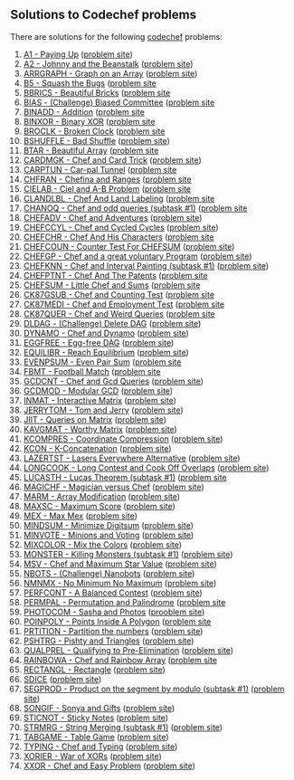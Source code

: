 ## Solutions to Codechef problems

There are solutions for the following [codechef](https://www.codechef.com/) problems:

1. [A1 - Paying Up](march09/a1.cc)
  ([problem site](https://www.codechef.com/problems/A1))
1. [A2 - Johnny and the Beanstalk](march09/a2.cc)
  ([problem site](https://www.codechef.com/problems/A2))
1. [ARRGRAPH - Graph on an Array](snck1a19/arrgraph.py)
  ([problem site](https://www.codechef.com/problems/ARRGRAPH))
1. [B5 - Squash the Bugs](april09/b5.cc)
  ([problem site](https://www.codechef.com/problems/B5)
1. [BBRICS - Beautiful Bricks](oct18a/bbricks.cc)
  ([problem site](https://www.codechef.com/problems/BBRICS)
1. [BIAS - (Challenge) Biased Committee](feb18/bias.cc)
  ([problem site](https://www.codechef.com/problems/BIAS)
1. [BINADD - Addition](dec19a/binadd.cc)
  ([problem site](https://www.codechef.com/problems/BINADD)
1. [BINXOR - Binary XOR](dec19a/binxor.cc)
  ([problem site](https://www.codechef.com/problems/BINXOR)
1. [BROCLK - Broken Clock](feb18/broclk.cc)
  ([problem site](https://www.codechef.com/problems/BROCLK)
1. [BSHUFFLE - Bad Shuffle](sept18a/bshuffle.cc)
  ([problem site](https://www.codechef.com/problems/BSHUFFLE))
1. [BTAR - Beautiful Array](cook89/btar.cc)
  ([problem site](https://www.codechef.com/problems/BTAR)
1. [CARDMGK - Chef and Card Trick](snck1a19/cardmgk.py)
  ([problem site](https://www.codechef.com/problems/CARDMGK))
1. [CARPTUN - Car-pal Tunnel](feb18/carptun.cc)
  ([problem site](https://www.codechef.com/problems/CARPTUN)
1. [CHFRAN - Chefina and Ranges](dec19a/chfran.cc)
  ([problem site](https://www.codechef.com/problems/CHFRAN)
1. [CIELAB - Ciel and A-B Problem](cook17/cielab.cc)
  ([problem site](https://www.codechef.com/problems/CIELAB)
1. [CLANDLBL - Chef And Land Labeling](feb18/clandlbl.py)
  ([problem site](https://www.codechef.com/problems/CLANDLBL)
1. [CHANOQ - Chef and odd queries (subtask #1)](feb18/chanoq.cc)
  ([problem site](https://www.codechef.com/problems/CHANOQ)
1. [CHEFADV - Chef and Adventures](sept18a/chefadv.cc)
  ([problem site](https://www.codechef.com/problems/CHEFADV))
1. [CHEFCCYL - Chef and Cycled Cycles](oct17/chefccyl.cc)
  ([problem site](https://www.codechef.com/problems/CHEFCCYL))
1. [CHEFCHR - Chef And His Characters](feb18/chefchr.cc)
  ([problem site](https://www.codechef.com/problems/CHEFCHR)
1. [CHEFCOUN - Counter Test For CHEFSUM](oct17/chefcoun.cc)
  ([problem site](https://www.codechef.com/problems/CHEFCOUN))
1. [CHEFGP - Chef and a great voluntary Program](oct17/chefgp.cc)
  ([problem site](https://www.codechef.com/problems/CHEFGP))
1. [CHEFKNN - Chef and Interval Painting (subtask #1)](march18a/chefknn.cc)
  ([problem site](https://www.codechef.com/problems/CHEFKNN))
1. [CHEFPTNT - Chef And The Patents](feb18/chefptnt.cc)
  ([problem site](https://www.codechef.com/problems/CHEFPTNT)
1. [CHEFSUM - Little Chef and Sums](sept17/chefsum.cc)
  ([problem site](https://www.codechef.com/problems/CHEFSUM)
1. [CK87GSUB - Chef and Counting Test](cook87/ck87gsub.cc)
  ([problem site](https://www.codechef.com/problems/CK87GSUB)
1. [CK87MEDI - Chef and Employment Test](cook87/ck87medi.cc)
  ([problem site](https://www.codechef.com/problems/CK87MEDI)
1. [CK87QUER - Chef and Weird Queries](cook87/ck87quer.cc)
  ([problem site](https://www.codechef.com/problems/CK87QUER)
1. [DLDAG - (Challenge) Delete DAG](dec18a/dldag.cc)
  ([problem site](https://www.codechef.com/problems/DLDAG))
1. [DYNAMO - Chef and Dynamo](jan20a/dynamo.py)
  ([problem site](https://www.codechef.com/problems/DYNAMO))
1. [EGGFREE - Egg-free DAG](march20a/eggfree.cc)
  ([problem site](https://www.codechef.com/problems/EGGFREE))
1. [EQUILIBR - Reach Equilibrium](july18a/equilibr.cc)
  ([problem site](https://www.codechef.com/problems/EQUILIBR))
1. [EVENPSUM - Even Pair Sum](dec20a/evenpsum.cc)
  ([problem site](https://www.codechef.com/DEC20A/problems/EVENPSUM)
1. [FBMT - Football Match](cook89/fbmt.cc)
  ([problem site](https://www.codechef.com/problems/FBMT)
1. [GCDCNT - Chef and Gcd Queries](march18a/gcdcnt.cc)
  ([problem site](https://www.codechef.com/problems/GCDCNT))
1. [GCDMOD - Modular GCD](aug18a/gcdmod.py)
  ([problem site](https://www.codechef.com/problems/GCDMOD))
1. [INMAT - Interactive Matrix](aug18a/inmat.cc)
  ([problem site](https://www.codechef.com/problems/INMAT))
1. [JERRYTOM - Tom and Jerry](july18a/jerrytom.py)
  ([problem site](https://www.codechef.com/problems/JERRYTOM))
1. [JIIT - Queries on Matrix](oct19a/jiit.cc)
  ([problem site](https://www.codechef.com/problems/JIIT))
1. [KAVGMAT - Worthy Matrix](april21a/kavgmat.cc)
  ([problem site](https://www.codechef.com/problems/KAVGMAT))
1. [KCOMPRES - Coordinate Compression](aug18a/kcompres.cc)
  ([problem site](https://www.codechef.com/problems/KCOMPRES))
1. [KCON - K-Concatenation](jan18/kcon.cc)
  ([problem site](https://www.codechef.com/problems/KCON))
1. [LAZERTST - Lasers Everywhere Alternative](march20a/lazertst.cc)
  ([problem site](https://www.codechef.com/problems/LAZERTST))
1. [LONGCOOK - Long Contest and Cook Off Overlaps](feb20a/longcook.cc)
  ([problem site](https://www.codechef.com/problems/LONGCOOK))
1. [LUCASTH - Lucas Theorem (subtask #1)](feb18/lucasth.cc)
  ([problem site](https://www.codechef.com/problems/LUCASTH)
1. [MAGICHF - Magician versus Chef](sept18a/magichf.cc)
  ([problem site](https://www.codechef.com/problems/MAGICHF))
1. [MARM - Array Modification](oct19a/marm.cc)
  ([problem site](https://www.codechef.com/problems/MARM))
1. [MAXSC - Maximum Score](jan18/maxsc.cc)
  ([problem site](https://www.codechef.com/problems/MAXSC))
1. [MEX - Max Mex](oct17/mex.cc)
  ([problem site](https://www.codechef.com/problems/MEX))
1. [MINDSUM - Minimize Digitsum](oct18a/mindsum.cc)
  ([problem site](https://www.codechef.com/problems/MINDSUM))
1. [MINVOTE - Minions and Voting](march18a/minvote.cc)
  ([problem site](https://www.codechef.com/problems/MINVOTE))
1. [MIXCOLOR - Mix the Colors](march18a/mixcolor.cc)
  ([problem site](https://www.codechef.com/problems/MIXCOLOR))
1. [MONSTER - Killing Monsters (subtask #1)](jan18/monster.cc)
  ([problem site](https://www.codechef.com/problems/MONSTER))
1. [MSV - Chef and Maximum Star Value](oct19a/msv.cc)
  ([problem site](https://www.codechef.com/problems/MSV))
1. [NBOTS - (Challenge) Nanobots](may20a/nbots.cc)
  ([problem site](https://www.codechef.com/problems/NBOTS))
1. [NMNMX - No Minimum No Maximum](july18a/nmnmx.cc)
  ([problem site](https://www.codechef.com/problems/NMNMX))
1. [PERFCONT - A Balanced Contest](oct17/perfcont.cc)
  ([problem site](https://www.codechef.com/problems/PERFCONT))
1. [PERMPAL - Permutation and Palindrome](feb18/permpal.cc)
  ([problem site](https://www.codechef.com/problems/PERMPAL)
1. [PHOTOCOM - Sasha and Photos](sept18a/photocom.cc)
  ([prooblem site](https://www.codechef.com/problems/PHOTOCOM))
1. [POINPOLY - Points Inside A Polygon](feb18/poinpoly.py)
  ([problem site](https://www.codechef.com/problems/POINPOLY)
1. [PRTITION - Partition the numbers](jan18/prtition.cc)
  ([problem site](https://www.codechef.com/problems/PRTITION))
1. [PSHTRG - Pishty and Triangles](march18a/pshtrg.cc)
  ([problem site](https://www.codechef.com/problems/PSHTRG))
1. [QUALPREL - Qualifying to Pre-Elimination](snckql19/qualprel.py)
  ([problem site](https://www.codechef.com/problems/QUALPREL))
1. [RAINBOWA - Chef and Rainbow Array](aug17/rainbowa.cc)
  ([problem site](https://www.codechef.com/problems/RAINBOWA)
1. [RECTANGL - Rectangle](jan18/rectangl.cc)
  ([problem site](https://www.codechef.com/problems/RECTANGL))
1. [SDICE](april21a/sdice.cc)
  ([problem site](https://www.codechef.com/problems/SDICE))
1. [SEGPROD - Product on the segment by modulo (subtask #1)](nov17/segprod.cc)
  ([problem site](https://www.codechef.com/problems/SEGPROD))
1. [SONGIF - Sonya and Gifts](may19a/songif.cc)
  ([problem site](https://www.codechef.com/problems/SONGIF))
1. [STICNOT - Sticky Notes](dec19a/sticnot.cc)
  ([problem site](https://www.codechef.com/problems/STICNOT))
1. [STRMRG - String Merging (subtask #1)](jan18/strmrg.cc)
  ([problem site](https://www.codechef.com/problems/STRMRG))
1. [TABGAME - Table Game](sept18a/tabgame.py)
  ([problem site](https://www.codechef.com/problems/TABGAME))
1. [TYPING - Chef and Typing](snck1a19/typing.py)
  ([problem site](https://www.codechef.com/problems/TYPING))
1. [XORIER - War of XORs](sept18a/xorier.cc)
  ([problem site](https://www.codechef.com/problems/XORIER))
1. [XXOR - Chef and Easy Problem](march18a/xxor.cc)
  ([problem site](https://www.codechef.com/problems/XXOR))
